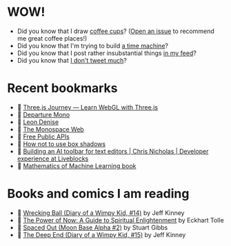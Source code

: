 # WOW!

- Did you know that I draw [coffee cups](https://papercups.mamuso.net/)? ([Open an issue](https://github.com/mamuso/papercups/issues) to recommend me great coffee places!)
- Did you know that I'm trying to build [a time machine](https://github.com/mamuso/fluxcapacitor)?
- Did you know that I post rather insubstantial things [in my feed](https://feed.mamuso.net/)?
- Did you know that [I don't tweet much](https://twitter.com/mamuso)?

# Recent bookmarks

- 👀 [Three.js Journey — Learn WebGL with Three.js](https://threejs-journey.com/#)
- 👀 [Departure Mono](https://departuremono.com/)
- 👀 [Leon Denise](https://neondelice.xyz/)
- 👀 [The Monospace Web](https://owickstrom.github.io/the-monospace-web/)
- 👀 [Free Public APIs](https://www.freepublicapis.com/)
- 👀 [How not to use box shadows](https://dgerrells.com/blog/how-not-to-use-box-shadows)
- 👀 [Building an AI toolbar for text editors | Chris Nicholas | Developer experience at Liveblocks](https://chrisnicholas.dev/blog/building-an-ai-toolbar-for-text-editors)
- 👀 [Mathematics of Machine Learning book](https://tivadardanka.com/books/mathematics-of-machine-learning)


# Books and comics I am reading

- 📘 [Wrecking Ball (Diary of a Wimpy Kid, #14)](https://www.goodreads.com/book/show/44091234) by Jeff Kinney
- 📘 [The Power of Now: A Guide to Spiritual Enlightenment](https://www.goodreads.com/book/show/6512869) by Eckhart Tolle
- 📘 [Spaced Out (Moon Base Alpha #2)](https://www.goodreads.com/book/show/26022750) by Stuart Gibbs
- 📘 [The Deep End (Diary of a Wimpy Kid, #15)](https://www.goodreads.com/book/show/51468119) by Jeff Kinney

